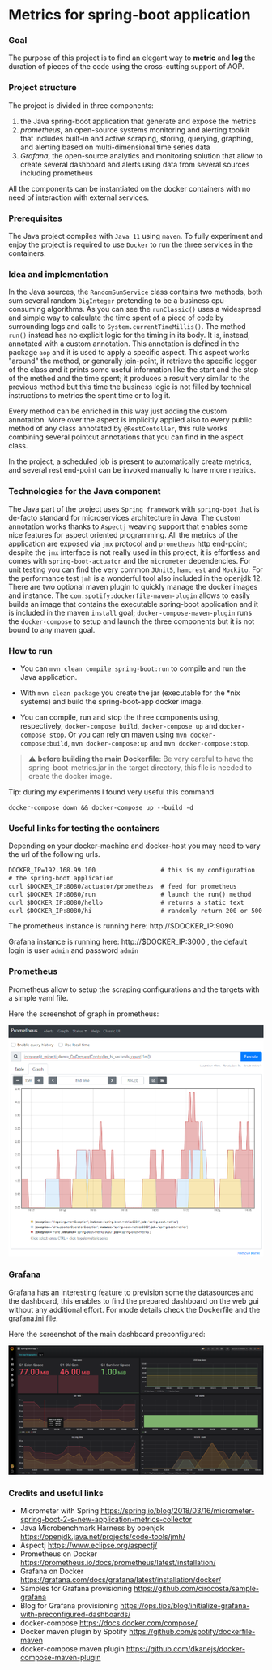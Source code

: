 # Metrics for spring-boot application

### Goal

The purpose of this project is to find an elegant way to **metric** and **log** the duration of pieces of the code using the cross-cutting support of AOP.

### Project structure

The project is divided in three components:
1. the Java spring-boot application that generate and expose the metrics
2. *prometheus*, an open-source systems monitoring and alerting toolkit that includes built-in and active scraping, storing, querying, graphing, and alerting based on multi-dimensional time series data
3. *Grafana*, the open-source analytics and monitoring solution that allow to create several dashboard and alerts using data from several sources including prometheus

All the components can be instantiated on the docker containers with no need of interaction with external services.

### Prerequisites

The Java project compiles with `Java 11` using `maven`. To fully experiment and enjoy the project is required to use `Docker` to run the three services in the containers.

### Idea and implementation

In the Java sources, the `RandomSumService` class contains two methods, both sum several random `BigInteger` pretending to be a business cpu-consuming algorithms. As you can see the `runClassic()` uses a widespread and simple way to calculate the time spent of a piece of code by surrounding logs and calls to `System.currentTimeMillis()`. The method `run()` instead has no explicit logic for the timing in its body. It is, instead, annotated with a custom annotation. This annotation is defined in the package `aop` and it is used to apply a specific aspect. This aspect works "around" the method, or generally join-point, it retrieve the specific logger of the class and it prints some useful information like the start and the stop of the method and the time spent; it produces a result very similar to the previous method but this time the business logic is not filled by technical instructions to metrics the spent time or to log it.

Every method can be enriched in this way just adding the custom annotation. More over the aspect is implicitly applied also to every public method of any class annotated by `@RestContoller`, this rule works combining several pointcut annotations that you can find in the aspect class.

In the project, a scheduled job is present to automatically create metrics, and several rest end-point can be invoked manually to have more metrics.

### Technologies for the Java component

The Java part of the project uses `Spring framework` with `spring-boot` that is de-facto standard for microservices architecture in Java. The custom annotation works thanks to `Aspectj` weaving support that enables some nice features for aspect oriented programming. All the metrics of the application are exposed via `jmx` protocol and `prometheus` http end-point; despite the `jmx` interface is not really used in this project, it is effortless and comes with `spring-boot-actuator` and the `micrometer` dependencies. For unit testing you can find the very common `JUnit5`, `hamcrest` and `Mockito`. For the performance test `jmh` is a wonderful tool also included in the openjdk 12. There are two optional maven plugin to quickly manage the docker images and instance. The `com.spotify:dockerfile-maven-plugin` allows to easily builds an image that contains the executable spring-boot application and it is included in the maven `install` goal; `docker-compose-maven-plugin` runs the `docker-compose` to setup and launch the three components but it is not bound to any maven goal.

### How to run

* You can `mvn clean compile spring-boot:run` to compile and run the Java application.

* With `mvn clean package` you create the jar (executable for the \*nix systems) and build the spring-boot-app docker image.

* You can compile, run and stop the three components using, respectively, `docker-compose build`, `docker-compose up` and `docker-compose stop`. Or you can rely on maven using `mvn docker-compose:build`, `mvn docker-compose:up` and `mvn docker-compose:stop`.

> :warning: **before building the main Dockerfile**: Be very careful to have the spring-boot-metrics.jar in the target directory, this file is needed to create the docker image.

Tip: during my experiments I found very useful this command

    docker-compose down && docker-compose up --build -d

### Useful links for testing the containers

Depending on your docker-machine and docker-host you may need to vary the url of the following urls.

    DOCKER_IP=192.168.99.100                  # this is my configuration
    # the spring-boot application
    curl $DOCKER_IP:8080/actuator/prometheus  # feed for prometheus
    curl $DOCKER_IP:8080/run                  # launch the run() method
    curl $DOCKER_IP:8080/hello                # returns a static text
    curl $DOCKER_IP:8080/hi                   # randomly return 200 or 500

The prometheus instance is running here: http://$DOCKER_IP:9090

Grafana instance is running here: http://$DOCKER_IP:3000 , the default login is user `admin` and password `admin`

### Prometheus

Prometheus allow to setup the scraping configurations and the targets with a simple yaml file.

Here the screenshot of graph in prometheus:

![Prometeus dashboard](docs/screenshot-prometheus.PNG "Pometheus dashboard for spring-boot-app")

### Grafana

Grafana has an interesting feature to prevision some the datasources and the dashboard, this enables to find the prepared dashboard on the web gui without any additional effort. For mode details check the Dockerfile and the grafana.ini file.


Here the screenshot of the main dashboard preconfigured:

![Grafana dashboard](docs/screenshot-grafana.PNG "Grafana dashboard for spring-boot-app")

### Credits and useful links

* Micrometer with Spring https://spring.io/blog/2018/03/16/micrometer-spring-boot-2-s-new-application-metrics-collector
* Java Microbenchmark Harness by openjdk https://openjdk.java.net/projects/code-tools/jmh/
* Aspectj https://www.eclipse.org/aspectj/
* Prometheus on Docker https://prometheus.io/docs/prometheus/latest/installation/
* Grafana on Docker https://grafana.com/docs/grafana/latest/installation/docker/
* Samples for Grafana provisioning https://github.com/cirocosta/sample-grafana
* Blog for Grafana provisioning https://ops.tips/blog/initialize-grafana-with-preconfigured-dashboards/
* docker-compose https://docs.docker.com/compose/
* Docker maven plugin by Spotify https://github.com/spotify/dockerfile-maven
* docker-compose maven plugin https://github.com/dkanejs/docker-compose-maven-plugin
